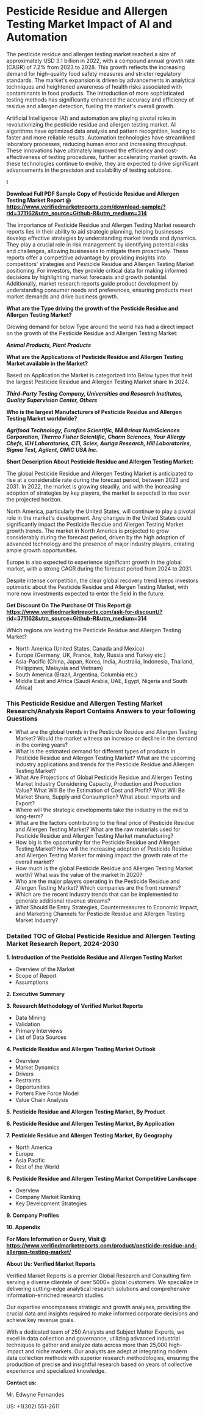 <meta name="title" content="Global Pesticide Residue and Allergen Testing Market Impact of AI and Automation"><meta name="description" content="The pesticide residue and allergen testing market reached a size of approximately USD 3.1 billion in 2022, with a compound annual growth rate (CAGR) of 7.2% from 2023 "><meta name="title" content="Pesticide Residue and Allergen Testing Market Size, Share, Scope, Trends, Growth, Opportunities, Analysis, Forecast"><h1>Pesticide Residue and Allergen Testing Market Impact of AI and Automation</h1><p>The pesticide residue and allergen testing market reached a size of approximately USD 3.1 billion in 2022, with a compound annual growth rate (CAGR) of 7.2% from 2023 to 2028. This growth reflects the increasing demand for high-quality food safety measures and stricter regulatory standards. The market's expansion is driven by advancements in analytical techniques and heightened awareness of health risks associated with contaminants in food products. The introduction of more sophisticated testing methods has significantly enhanced the accuracy and efficiency of residue and allergen detection, fueling the market's overall growth.</p><p>Artificial Intelligence (AI) and automation are playing pivotal roles in revolutionizing the pesticide residue and allergen testing market. AI algorithms have optimized data analysis and pattern recognition, leading to faster and more reliable results. Automation technologies have streamlined laboratory processes, reducing human error and increasing throughput. These innovations have ultimately improved the efficiency and cost-effectiveness of testing procedures, further accelerating market growth. As these technologies continue to evolve, they are expected to drive significant advancements in the precision and scalability of testing solutions.</p>t</p><p id="" class=""><strong>Download Full PDF Sample Copy of Pesticide Residue and Allergen Testing Market Report @ <a href="https://www.verifiedmarketreports.com/download-sample/?rid=371162&utm_source=Github-R&utm_medium=314" target="_blank">https://www.verifiedmarketreports.com/download-sample/?rid=371162&utm_source=Github-R&utm_medium=314</a></strong></p><p>The importance of&nbsp;Pesticide Residue and Allergen Testing Market research reports lies in their ability to aid strategic planning, helping businesses develop effective strategies by understanding market trends and dynamics. They play a crucial role in risk management by identifying potential risks and challenges, allowing businesses to mitigate them proactively. These reports offer a competitive advantage by providing insights into competitors' strategies and Pesticide Residue and Allergen Testing Market positioning. For investors, they provide critical data for making informed decisions by highlighting market forecasts and growth potential. Additionally, market research reports guide product development by understanding consumer needs and preferences, ensuring products meet market demands and drive business growth.</p><p><strong>What are the&nbsp;Type driving the growth of the Pesticide Residue and Allergen Testing Market?</strong></p><p id="" class="">Growing demand for below Type around the world has had a direct impact on the growth of the Pesticide Residue and Allergen Testing Market:</p><em><strong>Animal Products, Plant Products</strong></em></p><strong>What are the&nbsp;Applications&nbsp;of Pesticide Residue and Allergen Testing Market available in the Market?</strong></p><p id="" class="">Based on Application the Market is categorized into Below types that held the largest Pesticide Residue and Allergen Testing Market share In 2024.</p><em><strong>Third-Party Testing Company, Universities and Research Institutes, Quality Supervision Center, Others</strong></em></p><strong>Who is the largest Manufacturers of Pesticide Residue and Allergen Testing Market worldwide?</strong></p><p><em><strong>Agrifood Technology, Eurofins Scientific, MÃ©rieux NutriSciences Corporation, Thermo Fisher Scientific, Charm Sciences, Your Allergy Chefs, IEH Laboratories, CTI, Sciex, Auriga Research, Hill Laboratories, Sigma Test, Agilent, OMIC USA Inc.</strong></em></p><p id="" class=""><strong>Short Description About Pesticide Residue and Allergen Testing Market:</strong></p><p>The global Pesticide Residue and Allergen Testing Market is anticipated to rise at a considerable rate during the forecast period, between 2023 and 2031. In 2022, the market is growing steadily, and with the increasing adoption of strategies by key players, the market is expected to rise over the projected horizon.</p><p>North America, particularly the United States, will continue to play a pivotal role in the market's development. Any changes in the United States could significantly impact the Pesticide Residue and Allergen Testing Market growth trends. The market in North America is projected to grow considerably during the forecast period, driven by the high adoption of advanced technology and the presence of major industry players, creating ample growth opportunities.</p><p>Europe is also expected to experience significant growth in the global market, with a strong CAGR during the forecast period from 2024 to 2031.</p><p>Despite intense competition, the clear global recovery trend keeps investors optimistic about the Pesticide Residue and Allergen Testing Market, with more new investments expected to enter the field in the future.</p><p id="" class=""><strong>Get Discount On The Purchase Of This Report @ <a href="https://www.verifiedmarketreports.com/ask-for-discount/?rid=371162&utm_source=Github-R&utm_medium=314" target="_blank">https://www.verifiedmarketreports.com/ask-for-discount/?rid=371162&utm_source=Github-R&utm_medium=314</a></strong></p>Which regions are leading the Pesticide Residue and Allergen Testing Market?</p><ul><li>North America (United States, Canada and Mexico)</li><li>Europe (Germany, UK, France, Italy, Russia and Turkey etc.)</li><li>Asia-Pacific (China, Japan, Korea, India, Australia, Indonesia, Thailand, Philippines, Malaysia and Vietnam)</li><li>South America (Brazil, Argentina, Columbia etc.)</li><li>Middle East and Africa (Saudi Arabia, UAE, Egypt, Nigeria and South Africa)</li></ul><h3 id="" class="">This Pesticide Residue and Allergen Testing Market Research/Analysis Report Contains Answers to your following Questions</h3><ul><li>What are the global trends in the Pesticide Residue and Allergen Testing Market? Would the market witness an increase or decline in the demand in the coming years?</li><li>What is the estimated demand for different types of products in Pesticide Residue and Allergen Testing Market? What are the upcoming industry applications and trends for the Pesticide Residue and Allergen Testing Market?</li><li>What Are Projections of Global Pesticide Residue and Allergen Testing Market Industry Considering Capacity, Production and Production Value? What Will Be the Estimation of Cost and Profit? What Will Be Market Share, Supply and Consumption? What about imports and Export?</li><li>Where will the strategic developments take the industry in the mid to long-term?</li><li>What are the factors contributing to the final price of Pesticide Residue and Allergen Testing Market? What are the raw materials used for Pesticide Residue and Allergen Testing Market manufacturing?</li><li>How big is the opportunity for the Pesticide Residue and Allergen Testing Market? How will the increasing adoption of Pesticide Residue and Allergen Testing Market for mining impact the growth rate of the overall market?</li><li>How much is the global Pesticide Residue and Allergen Testing Market worth? What was the value of the market In 2020?</li><li>Who are the major players operating in the Pesticide Residue and Allergen Testing Market? Which companies are the front runners?</li><li>Which are the recent industry trends that can be implemented to generate additional revenue streams?</li><li>What Should Be Entry Strategies, Countermeasures to Economic Impact, and Marketing Channels for Pesticide Residue and Allergen Testing Market Industry?</li></ul><h3 id="" class="">Detailed TOC of Global Pesticide Residue and Allergen Testing Market Research Report, 2024-2030</h3><p id="" class=""><strong>1. Introduction of the Pesticide Residue and Allergen Testing Market</strong></p><ul><li>Overview of the Market</li><li>Scope of Report</li><li>Assumptions</li></ul><p id="" class=""><strong>2. Executive Summary</strong></p><p id="" class=""><strong>3. Research Methodology of Verified Market Reports</strong></p><ul><li>Data Mining</li><li>Validation</li><li>Primary Interviews</li><li>List of Data Sources</li></ul><p id="" class=""><strong>4. Pesticide Residue and Allergen Testing Market Outlook</strong></p><ul><li>Overview</li><li>Market Dynamics</li><li>Drivers</li><li>Restraints</li><li>Opportunities</li><li>Porters Five Force Model</li><li>Value Chain Analysis</li></ul><p id="" class=""><strong>5. Pesticide Residue and Allergen Testing Market, By Product</strong></p><p id="" class=""><strong>6. Pesticide Residue and Allergen Testing Market, By Application</strong></p><p id="" class=""><strong>7. Pesticide Residue and Allergen Testing Market, By Geography</strong></p><ul><li>North America</li><li>Europe</li><li>Asia Pacific</li><li>Rest of the World</li></ul><p id="" class=""><strong>8. Pesticide Residue and Allergen Testing Market Competitive Landscape</strong></p><ul><li>Overview</li><li>Company Market Ranking</li><li>Key Development Strategies</li></ul><p id="" class=""><strong>9. Company Profiles</strong></p><p id="" class=""><strong>10. Appendix</strong></p><p id="" class=""><strong>For More Information or Query, Visit @ <a href="https://www.verifiedmarketreports.com/product/pesticide-residue-and-allergen-testing-market/" target="_blank">https://www.verifiedmarketreports.com/product/pesticide-residue-and-allergen-testing-market/</a></strong></p><p id="" class=""><strong>About Us: Verified Market Reports</strong></p><p id="" class="">Verified Market Reports is a premier Global Research and Consulting firm serving a diverse clientele of over 5000+ global customers. We specialize in delivering cutting-edge analytical research solutions and comprehensive information-enriched research studies.</p><p id="" class="">Our expertise encompasses strategic and growth analyses, providing the crucial data and insights required to make informed corporate decisions and achieve key revenue goals.</p><p id="" class="">With a dedicated team of 250 Analysts and Subject Matter Experts, we excel in data collection and governance, utilizing advanced industrial techniques to gather and analyze data across more than 25,000 high-impact and niche markets. Our analysts are adept at integrating modern data collection methods with superior research methodologies, ensuring the production of precise and insightful research based on years of collective experience and specialized knowledge.</p><p id="" class=""><strong>Contact us:</strong></p><p id="" class="">Mr. Edwyne Fernandes</p><p id="" class="">US: +1(302) 551-2611</p>